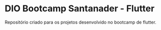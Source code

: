 # DIO Bootcamp Santanader - Flutter

Repositório criado para os projetos desenvolvido no bootcamp de flutter.
